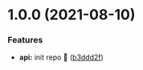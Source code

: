 # 1.0.0 (2021-08-10)


### Features

* **api:** init repo 🚀 ([b3ddd2f](https://github.com/xmarcos/enchinito-api/commit/b3ddd2f338cd8371a26571ba8127bc762c66080b))
